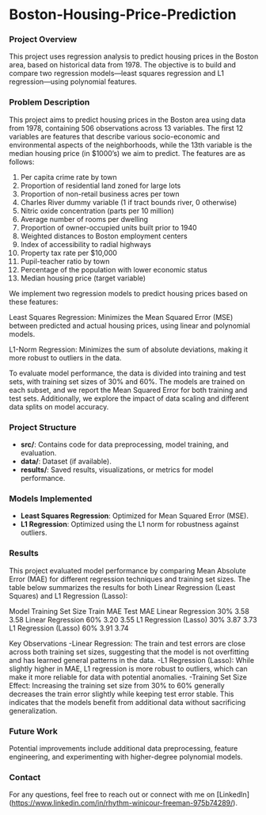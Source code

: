 # Boston-Housing-Price-Prediction

### Project Overview
This project uses regression analysis to predict housing prices in the Boston area, based on historical data from 1978. The objective is to build and compare two regression models—least squares regression and L1 regression—using polynomial features.

### Problem Description
This project aims to predict housing prices in the Boston area using data from 1978, containing 506 observations across 13 variables. The first 12 variables are features that describe various socio-economic and environmental aspects of the neighborhoods, while the 13th variable is the median housing price (in $1000’s) we aim to predict. The features are as follows:

1. Per capita crime rate by town
2. Proportion of residential land zoned for large lots
3. Proportion of non-retail business acres per town
4. Charles River dummy variable (1 if tract bounds river, 0 otherwise)
5. Nitric oxide concentration (parts per 10 million)
6. Average number of rooms per dwelling
7. Proportion of owner-occupied units built prior to 1940
8. Weighted distances to Boston employment centers
9. Index of accessibility to radial highways
10. Property tax rate per $10,000
11. Pupil-teacher ratio by town
12. Percentage of the population with lower economic status
13. Median housing price (target variable)

We implement two regression models to predict housing prices based on these features:

Least Squares Regression: Minimizes the Mean Squared Error (MSE) between predicted and actual housing prices, using linear and polynomial models.

L1-Norm Regression: Minimizes the sum of absolute deviations, making it more robust to outliers in the data.

To evaluate model performance, the data is divided into training and test sets, with training set sizes of 30% and 60%. The models are trained on each subset, and we report the Mean Squared Error for both training and test sets. Additionally, we explore the impact of data scaling and different data splits on model accuracy.


### Project Structure
- **src/**: Contains code for data preprocessing, model training, and evaluation.
- **data/**: Dataset (if available).
- **results/**: Saved results, visualizations, or metrics for model performance.

### Models Implemented
- **Least Squares Regression**: Optimized for Mean Squared Error (MSE).
- **L1 Regression**: Optimized using the L1 norm for robustness against outliers.


### Results
This project evaluated model performance by comparing Mean Absolute Error (MAE) for different regression techniques and training set sizes. The table below summarizes the results for both Linear Regression (Least Squares) and L1 Regression (Lasso):

Model	                 Training Set Size	   Train MAE	    Test MAE
Linear Regression	        30%	                3.58	         3.58
Linear Regression	        60%	                3.20           3.55
L1 Regression (Lasso)	    30%	                3.87	         3.73
L1 Regression (Lasso)	    60%	                3.91	         3.74

Key Observations
-Linear Regression: The train and test errors are close across both training set sizes, suggesting that the model is not overfitting and has learned general patterns in the data.
-L1 Regression (Lasso): While slightly higher in MAE, L1 regression is more robust to outliers, which can make it more reliable for data with potential anomalies.
-Training Set Size Effect: Increasing the training set size from 30% to 60% generally decreases the train error slightly while keeping test error stable. This indicates that the models benefit from additional data without sacrificing generalization.


### Future Work
Potential improvements include additional data preprocessing, feature engineering, and experimenting with higher-degree polynomial models.

### Contact
For any questions, feel free to reach out or connect with me on [LinkedIn] (https://www.linkedin.com/in/rhythm-winicour-freeman-975b74289/).
